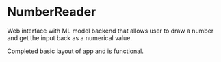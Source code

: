 # NumberReader

Web interface with ML model backend that allows user to draw a number and get the input back as a numerical value.

Completed basic layout of app and is functional.